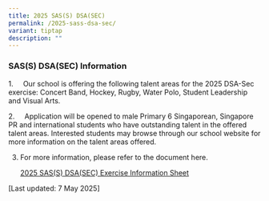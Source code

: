 ```yaml
---
title: 2025 SAS(S) DSA(SEC)
permalink: /2025-sass-dsa-sec/
variant: tiptap
description: ""
---
```

<h3>SAS(S) DSA(SEC) Information</h3>
<p>1.&nbsp;&nbsp;&nbsp;&nbsp; Our school is offering the following talent
areas for the 2025 DSA-Sec exercise: Concert Band, Hockey, Rugby, Water
Polo, Student Leadership and Visual Arts.</p>
<p></p>
<p>2.&nbsp;&nbsp;&nbsp;&nbsp; Application will be opened to male Primary
6 Singaporean, Singapore PR and international students who have outstanding
talent in the offered talent areas. Interested students may browse through
our school website for more information on the talent areas offered.</p>
<p></p>
<ol start="3" data-tight="true" class="tight">
<li>
<p>For more information, please refer to the document here.</p>
<p><a href="/files/General Information/2025 eOpen House/St_Andrews_Secondary_School_2025_DSA_SEC_Exercise__updated____7_May_2025__003_.pdf" rel="noopener nofollow" target="_blank">2025 SAS(S) DSA(SEC) Exercise Information Sheet</a>
</p>
</li>
</ol>
<p>[Last updated: 7 May 2025]</p>
<p></p>
<p></p>
<p></p>